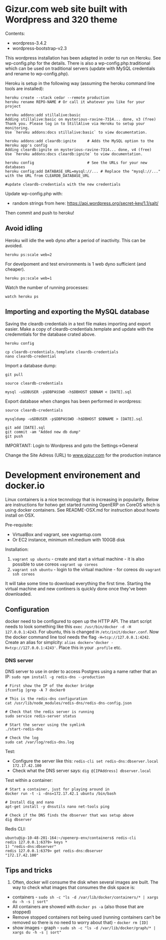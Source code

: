 Gizur.com web site built with Wordpress and 320 theme
====================================================

Contents:

 * wordpress-3.4.2
 * wordpress-bootstrap-v2.3


This wordpress installation has been adapted in order to run on Heroku. See wp-config.php for the details.
There is also a wp-config.php.traditional which can be used on traditional servers (update with MySQL credentials
and rename to wp-config.php).

Heroku is setup in the following way (assuming the heroku command line tools are installed):

```
heroku create --stack cedar --remote production
heroku rename REPO-NAME # Or call it whatever you like for your project

heroku addons:add stillalive:basic
Adding stillalive:basic on mysterious-ravine-7314... done, v3 (free)
Thank you. Please log in to StillAlive via Heroku to setup your monitoring.
Use `heroku addons:docs stillalive:basic` to view documentation.

heroku addons:add cleardb:ignite     # Adds the MySQL option to the Heroku app's config
Adding cleardb:ignite on mysterious-ravine-7314... done, v4 (free)
Use `heroku addons:docs cleardb:ignite` to view documentation.

heroku config                        # See the URLs for your new databases
heroku config:add DATABASE_URL=mysql://... # Replace the "mysql://..." with the URL from CLEARDB_DATABASE_URL

#update cleardb-credentials with the new credentials
```

Update wp-config.php with:

 * random strings from here: https://api.wordpress.org/secret-key/1.1/salt/


Then commit and push to heroku!


Avoid idling
-----------

Heroku will idle the web dyno after a period of inactivity. This can be avoided.

```
heroku ps:scale web=2
```

For develpoment and test environments is 1 web dyno sufficient (and cheaper).


```
heroku ps:scale web=1
```


Watch the number of running processes:

```
watch heroku ps
```


Importing and exporting the MySQL database
------------------------------------------

Saving the cleardb credentials in a text file makes importing and export easier.
Make a copy of cleardb-credentials.template and update with the credemntials for 
the database crated above.


```
heroku config

cp cleardb-credentials.template cleardb-credentials
nano cleardb-credential
```

Import a database dump:

```
git pull

source cleardb-credentials

mysql -u$DBUSER -p$DBPASSWD -h$DBHOST $DBNAM < [DATE].sql
```


Export database when changes has been performed in wordpress:

```
source cleardb-credentials

mysqldump -u$DBUSER -p$DBPASSWD -h$DBHOST $DBNAME > [DATE].sql

git add [DATE].sql
git commit -am "Added new db dump"
git push
```

IMPORTANT: Login to Wordpress and goto the Settings->General

Change the Site Adress (URL) to www.gizur.com for the production instance



Development environement and docker.io
======================================

Linux containers is a nice tecnnology that is increasing in popularity. Below are instructions
for hotwo get started running OpenERP on CoreOS which is using docker containers. See README-OSX.md
for instruction about howto install on OSX.


Pre-requisite:

 * VirtualBox and vagrant, see vagrantup.com
 * Or EC2 instance, minimum m1.medium with 100GB disk

Installation:

1. `vagrant up ubuntu` - create and start a virtual machine - it is also possible to use coreos `vagrant up coreos` 
1. `vagrant ssh ubuntu` - login to the virtual machine - for coreos do `vagrant ssh coreos`

It will take some time to download everything the first time. Starting the virtual machine and
new continers is quickly done once they've been downloaded.


Configuration
------------

docker need to be configured to open up the HTTP API. The start script needs to look something like this `exec /usr/bin/docker -d -H 127.0.0.1:4243`.
For ubuntu, this is changed in `/etc/init/docker.conf`. Now the docker command line tool needs the flag `-H=tcp://127.0.0.1:4242`. Create
an alias for simplcity: `alias docker='docker -H=tcp://127.0.0.1:4243'`. Place this in your `.profile` etc.


### DNS server

DNS server to use in order to access Postgres using a name rather that an IP: `sudo npm install -g redis-dns --production`

```
# First show the IP of the docker bridge
ifconfig |grep -A 7 docker0

# This is the redis-dns configuration
cat /usr/lib/node_modules/redis-dns/redis-dns-config.json

# Check that the redis server is running
sudo service redis-server status

# Start the server using the symlink
./start-redis-dns

# Check the log
sudo cat /var/log/redis-dns.log
```

Test:

 * Configure the server like this: `redis-cli set redis-dns:dbserver.local 172.17.42.100`
 * Check what the DNS server says: `dig @[IPAddress] dbserver.local`


Test within a container:


```
# Start a container, just for playing around in
docker run -t -i -dns=172.17.42.1 ubuntu /bin/bash

# Install dig and nano
apt-get install -y dnsutils nano net-tools ping

# Check if the DNS finds the dbserver that was setup above
dig dbserver
```


Redis CLI:

```
ubuntu@ip-10-48-201-164:~/openerp-env/containers$ redis-cli
redis 127.0.0.1:6379> keys *
1) "redis-dns:dbserver"
redis 127.0.0.1:6379> get redis-dns:dbserver
"172.17.42.100"
```



Tips and tricks
--------------

1. Often, docker will consume the disk when several images are built. The way to check what images that consumes the disk space is:
 * containers - `sudo sh -c "ls -d /var/lib/docker/containers/* | xargs du -h -s | sort"`
 * All containers are showed with `docker ps -a` (also those that are stopped)
 * Remove stopped containers not being used (running containers can't be removed so there is no need to worry about that) - `docker rm [ID]`
 * show images - graph      - `sudo sh -c "ls -d /var/lib/docker/graph/* | xargs du -h -s | sort"`

